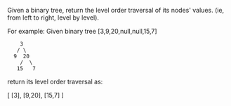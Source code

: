 Given a binary tree, return the level order traversal of its nodes' values. (ie, from left to right, level by level).

For example:
Given binary tree [3,9,20,null,null,15,7]
```
    3
   / \
  9  20
    /  \
   15   7
```
return its level order traversal as:

[
  [3],
  [9,20],
  [15,7]
]
